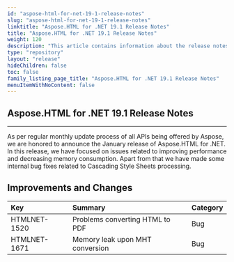 ```yaml
---
id: "aspose-html-for-net-19-1-release-notes"
slug: "aspose-html-for-net-19-1-release-notes"
linktitle: "Aspose.HTML for .NET 19.1 Release Notes"
title: "Aspose.HTML for .NET 19.1 Release Notes"
weight: 120
description: "This article contains information about the release notes for Aspose.HTML for .NET 19.1."
type: "repository"
layout: "release"
hideChildren: false
toc: false
family_listing_page_title: "Aspose.HTML for .NET 19.1 Release Notes"
menuItemWithNoContent: false
---
```


## Aspose.HTML for .NET 19.1 Release Notes

-----
As per regular monthly update process of all APIs being offered by Aspose, we are honored to announce the January release of Aspose.HTML for .NET. In this release, we have focused on issues related to improving performance and decreasing memory consumption. Apart from that we have made some internal bug fixes related to Cascading Style Sheets processing.

## Improvements and Changes

|**Key**|**Summary**|**Category**|
| :- | :- | :- |
|HTMLNET-1520|Problems converting HTML to PDF|Bug|
|HTMLNET-1671|Memory leak upon MHT conversion|Bug|